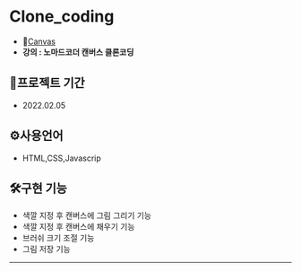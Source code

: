 # Clone_coding

* 💨[Canvas](https://mingnana.github.io/Clone/clone/canvas/index.html) 
* **강의 : 노마드코더 캔버스 클론코딩**


**📆프로젝트 기간**
-
 * 2022.02.05

**⚙사용언어**
-
 * HTML,CSS,Javascrip 

**🛠구현 기능**
-
* 색깔 지정 후 캔버스에 그림 그리기 기능
* 색깔 지정 후 캔버스에 채우기 기능
* 브러쉬 크기 조절 기능
* 그림 저장 기능
***
